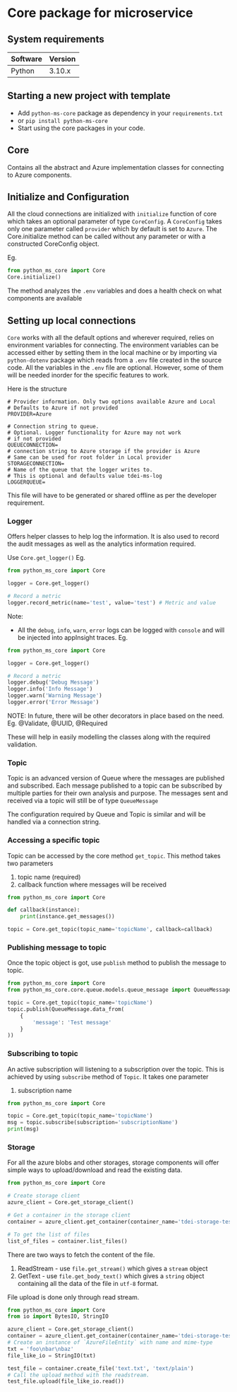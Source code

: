 # Core package for microservice


## System requirements
| Software   | Version |
|------------|---------|
| Python     | 3.10.x  |


## Starting a new project with template

- Add `python-ms-core` package as dependency in your `requirements.txt`
- or `pip install python-ms-core`
- Start using the core packages in your code.



## Core
Contains all the abstract and Azure implementation classes for connecting to Azure components.

## Initialize and Configuration
All the cloud connections are initialized with `initialize` function of core which takes an optional parameter of type `CoreConfig`. A `CoreConfig` takes only one parameter called `provider` which by default is set to `Azure`. The Core.initialize method can be called without any parameter or with a constructed CoreConfig object.

Eg.
```python
from python_ms_core import Core
Core.initialize()
```
The method analyzes the `.env` variables and does a health check on what components are available

## Setting up local connections
`Core` works with all the default options and wherever required, relies on environment variables for connecting. The environment variables can be accessed either by setting them in the local machine or by importing via `python-dotenv` package which reads from a `.env` file created in the source code. All the variables in the `.env` file are optional. However, some of them will be needed inorder for the specific features to work.

Here is the structure 

```shell
# Provider information. Only two options available Azure and Local
# Defaults to Azure if not provided
PROVIDER=Azure 

# Connection string to queue. 
# Optional. Logger functionality for Azure may not work 
# if not provided
QUEUECONNECTION=
# connection string to Azure storage if the provider is Azure
# Same can be used for root folder in Local provider
STORAGECONNECTION=
# Name of the queue that the logger writes to.
# This is optional and defaults value tdei-ms-log
LOGGERQUEUE=

```
This file will have to be generated or shared offline as per the developer requirement.

### Logger
Offers helper classes to help log the information. It is also used to record the audit messages
as well as the analytics information required.

Use `Core.get_logger()`
Eg.
```python
from python_ms_core import Core

logger = Core.get_logger()

# Record a metric
logger.record_metric(name='test', value='test') # Metric and value

```
Note:

* All the `debug`, `info`, `warn`, `error` logs can be logged with `console` and will be injected into appInsight traces.
Eg.
```python
from python_ms_core import Core

logger = Core.get_logger()

# Record a metric
logger.debug('Debug Message')
logger.info('Info Message')
logger.warn('Warning Message')
logger.error('Error Message')

```



NOTE: In future, there will be other decorators in place based on the need.
Eg. @Validate, @UUID, @Required

These will help in easily modelling the classes along with the required validation.


### Topic
Topic is an advanced version of Queue where the messages are published and subscribed. Each message published to a topic can be subscribed 
by multiple parties for their own analysis and purpose. The messages sent and received via a topic will still be of type `QueueMessage`

The configuration required by Queue and Topic is similar and will be handled via a connection string.

### Accessing a specific topic

Topic can be accessed by the core method `get_topic`. This method takes two parameters
1. topic name (required)
2. callback function where messages will be received

```python
from python_ms_core import Core

def callback(instance):
    print(instance.get_messages())

topic = Core.get_topic(topic_name='topicName', callback=callback)

```

### Publishing message to topic

Once the topic object is got, use `publish` method to publish the message to topic. 
```python
from python_ms_core import Core
from python_ms_core.core.queue.models.queue_message import QueueMessage

topic = Core.get_topic(topic_name='topicName')
topic.publish(QueueMessage.data_from(
    {
        'message': 'Test message'
    }
))

```

### Subscribing to topic
An active subscription will listening to a subscription over the topic. This is achieved by using `subscribe` method of `Topic`.
It takes one parameter
1. subscription name


```python
from python_ms_core import Core

topic = Core.get_topic(topic_name='topicName')
msg = topic.subscribe(subscription='subscriptionName')
print(msg)
```

### Storage
For all the azure blobs and other storages, storage components will offer simple ways to upload/download and read the existing data.
```python
from python_ms_core import Core

# Create storage client
azure_client = Core.get_storage_client()

# Get a container in the storage client
container = azure_client.get_container(container_name='tdei-storage-test')

# To get the list of files
list_of_files = container.list_files()

```
There are two ways to fetch the content of the file.
1. ReadStream - use `file.get_stream()` which gives a `stream` object 
2. GetText - use `file.get_body_text()` which gives a `string` object containing all the data of the file in `utf-8` format.

File upload is done only through read stream.
```python
from python_ms_core import Core
from io import BytesIO, StringIO

azure_client = Core.get_storage_client()
container = azure_client.get_container(container_name='tdei-storage-test')
# Create an instance of `AzureFileEntity` with name and mime-type
txt = 'foo\nbar\nbaz'
file_like_io = StringIO(txt)

test_file = container.create_file('text.txt', 'text/plain')
# Call the upload method with the readstream.
test_file.upload(file_like_io.read())
```

